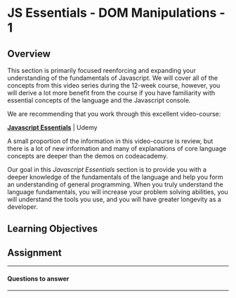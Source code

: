# JS Essentials - DOM Manipulations - 1

## Overview

This section is primarily focused reenforcing and expanding your understanding of the fundamentals of Javascript. We will cover all of the concepts from this video series during the 12-week course, however, you will derive a lot more benefit from the course if you have familiarity with essential concepts of the language and the Javascript console.  

We are recommending that you work through this excellent video-course:

**[Javascript Essentials](https://www.udemy.com/javascript-essentials/)** | Udemy

A small proportion of the information in this video-course is review, but there is a lot of new information and many of explanations of core language concepts are deeper than the demos on codeacademy.

Our goal in this *Javascript Essentials*  section is to provide you with a deeper knowledge of the fundamentals of the language and help you form an understanding of general programming. When you truly understand the language fundamentals, you will increase your problem solving abilities, you will understand the tools you use, and you will have greater longevity as a developer.

## Learning Objectives


## Assignment

---
#### Questions to answer



---
